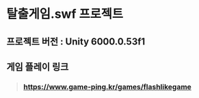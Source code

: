 #  탈출게임.swf 프로젝트

## 프로젝트 버전 : Unity 6000.0.53f1


## 게임 플레이 링크
> ### https://www.game-ping.kr/games/flashlikegame
